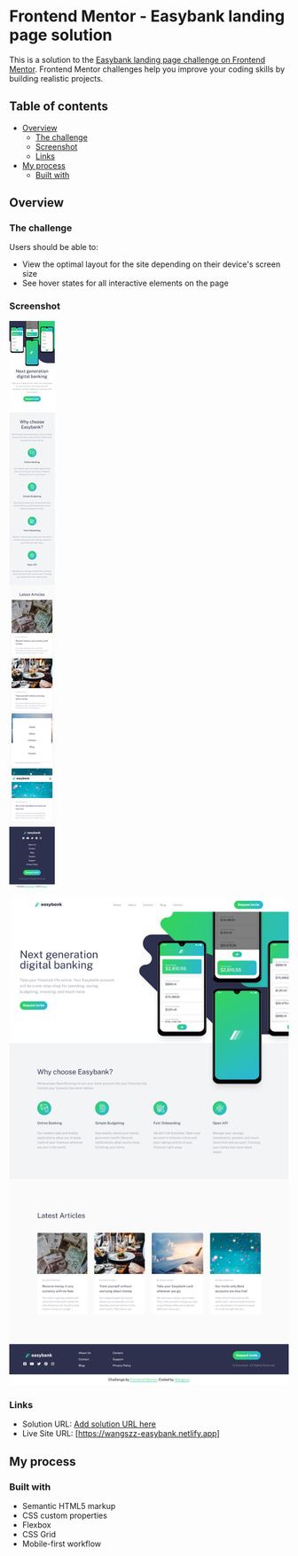 # Frontend Mentor - Easybank landing page solution

This is a solution to the [Easybank landing page challenge on Frontend Mentor](https://www.frontendmentor.io/challenges/easybank-landing-page-WaUhkoDN). Frontend Mentor challenges help you improve your coding skills by building realistic projects. 

## Table of contents

- [Overview](#overview)
  - [The challenge](#the-challenge)
  - [Screenshot](#screenshot)
  - [Links](#links)
- [My process](#my-process)
  - [Built with](#built-with)

## Overview

### The challenge

Users should be able to:

- View the optimal layout for the site depending on their device's screen size
- See hover states for all interactive elements on the page

### Screenshot

![image](/mobile.png)


![image](/desktop.png)


### Links

- Solution URL: [Add solution URL here](https://your-solution-url.com)
- Live Site URL: [https://wangszz-easybank.netlify.app]

## My process

### Built with

- Semantic HTML5 markup
- CSS custom properties
- Flexbox
- CSS Grid
- Mobile-first workflow

